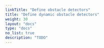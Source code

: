 ```yaml
---
linkTitle: "Define obstacle detectors"
title: "Define dynamic obstacle detectors"
weight: 30
layout: "docs"
type: "docs"
no_list: true
description: "TODO"
---
```

